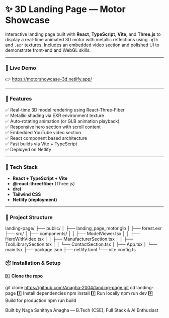 # ✨ 3D Landing Page — Motor Showcase

Interactive landing page built with **React**, **TypeScript**, **Vite**, and **Three.js** to display a real-time animated 3D motor with metallic reflections using `.glb` and `.exr` textures. Includes an embedded video section and polished UI to demonstrate front-end and WebGL skills.

---

### 🔗 Live Demo

👉 https://motorshowcase-3d.netlify.app/

---

### 🚀 Features

✅ Real-time 3D model rendering using React-Three-Fiber  
✅ Metallic shading via EXR environment texture  
✅ Auto-rotating animation (or GLB animation playback)  
✅ Responsive hero section with scroll content  
✅ Embedded YouTube video section  
✅ React component based architecture  
✅ Fast builds via Vite + TypeScript  
✅ Deployed on Netlify  

---

### 🧰 Tech Stack

- **React + TypeScript + Vite**
- **@react-three/fiber** (Three.js)
- **drei**
- **Tailwind CSS**
- **Netlify (deployment)**

---

### 📂 Project Structure

landing-page/
├── public/
│ ├── landing_page_motor.glb
│ ├── forest.exr
├── src/
│ ├── components/
│ │ ├── ModelViewer.tsx
│ │ ├── HeroWithVideo.tsx
│ │ ├── ManufacturerSection.tsx
│ │ ├── ToolLibrarySection.tsx
│ │ └── ContactSection.tsx
│ ├── App.tsx
│ └── main.tsx
├── package.json
├── netlify.toml
└── vite.config.ts


### 📦 Installation & Setup

1️⃣ **Clone the repo**

git clone https://github.com/Anagha-2004/landing-page.git
cd landing-page
2️⃣ Install dependencies
npm install
3️⃣ Run locally
npm run dev
4️⃣ Build for production
npm run build


Built by Naga Sahithya Anagha — B.Tech (CSE), Full Stack & AI Enthusiast

